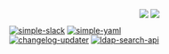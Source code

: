 <p align="center">
  <img align="center" src="https://github-readme-stats.vercel.app/api?username=devatherock&show_icons=true&theme=dark&hide_rank=true"/>
  <img align="center" src="https://github-readme-stats.vercel.app/api/top-langs?username=devatherock&layout=compact&theme=dark"/>
</p>

[![simple-slack](https://github-readme-stats.vercel.app/api/pin?username=devatherock&repo=simple-slack&theme=dark)](https://github.com/devatherock/simple-slack)
[![simple-yaml](https://github-readme-stats.vercel.app/api/pin?username=devatherock&repo=simple-yaml&theme=dark)](https://github.com/devatherock/simple-yaml)<br>
[![changelog-updater](https://github-readme-stats.vercel.app/api/pin?username=devatherock&repo=changelog-updater&theme=dark)](https://github.com/devatherock/changelog-updater)
[![ldap-search-api](https://github-readme-stats.vercel.app/api/pin?username=devatherock&repo=ldap-search-api&theme=dark)](https://github.com/devatherock/ldap-search-api)
